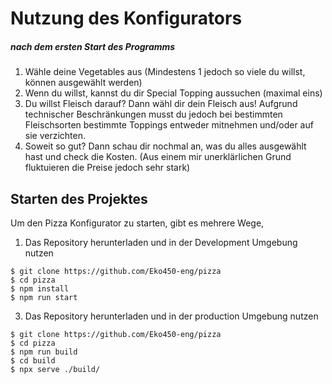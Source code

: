 # Nutzung des Konfigurators
##### nach dem ersten Start des Programms
1. Wähle deine Vegetables aus (Mindestens 1 jedoch so viele du willst, können ausgewählt werden)
2. Wenn du willst, kannst du dir Special Topping aussuchen (maximal eins)
3. Du willst Fleisch darauf? Dann wähl dir dein Fleisch aus! Aufgrund technischer Beschränkungen musst du jedoch bei bestimmten Fleischsorten bestimmte Toppings entweder mitnehmen und/oder auf sie verzichten.
4. Soweit so gut? Dann schau dir nochmal an, was du alles ausgewählt hast und check die Kosten. (Aus einem mir unerklärlichen Grund fluktuieren die Preise jedoch sehr stark)


## Starten des Projektes

Um den Pizza Konfigurator zu starten, gibt es mehrere Wege,
1. Das Repository herunterladen und in der Development Umgebung nutzen
```
$ git clone https://github.com/Eko450-eng/pizza
$ cd pizza
$ npm install
$ npm run start
```
3. Das Repository herunterladen und in der production Umgebung nutzen
```
$ git clone https://github.com/Eko450-eng/pizza
$ cd pizza
$ npm run build
$ cd build
$ npx serve ./build/
```


